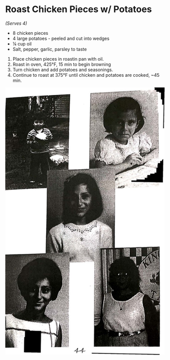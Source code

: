 # Roast Chicken Pieces w/ Potatoes
*(Serves 4)*

* 8 chicken pieces
* 4 large potatoes - peeled and cut into wedges
* ¼ cup oil
* Salt, pepper, garlic, parsley to taste

1. Place chicken pieces in roastin pan with oil.
2. Roast in oven, 425°F, 15 min to begin browning
3. Turn chicken and add potatoes and seasonings.
4. Continue to roast at 375°F until chicken and potatoes are cooked, ~45 min.

![Robin](/images/meats/robin.jpg)